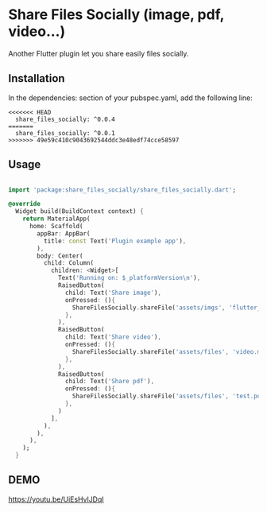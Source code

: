 # Share Files Socially (image, pdf, video...)

Another Flutter plugin let you share easily files socially.

## Installation

In the dependencies: section of your pubspec.yaml, add the following line:
```
<<<<<<< HEAD
  share_files_socially: ^0.0.4
=======
  share_files_socially: ^0.0.1
>>>>>>> 49e59c410c9043692544ddc3e48edf74cce58597
```
## Usage

```dart

import 'package:share_files_socially/share_files_socially.dart';

@override
  Widget build(BuildContext context) {
    return MaterialApp(
      home: Scaffold(
        appBar: AppBar(
          title: const Text('Plugin example app'),
        ),
        body: Center(
          child: Column(
            children: <Widget>[
              Text('Running on: $_platformVersion\n'),
              RaisedButton(
                child: Text('Share image'),
                onPressed: (){
                  ShareFilesSocially.shareFile('assets/imgs', 'flutter_logo.png');
                },
              ),
              RaisedButton(
                child: Text('Share video'),
                onPressed: (){
                  ShareFilesSocially.shareFile('assets/files', 'video.mp4');
                },
              ),
              RaisedButton(
                child: Text('Share pdf'),
                onPressed: (){
                  ShareFilesSocially.shareFile('assets/files', 'test.pdf');
                },
              )
            ],
          ),
        ),
      ),
    );
  }

```

## DEMO

https://youtu.be/UiEsHvlJDqI
